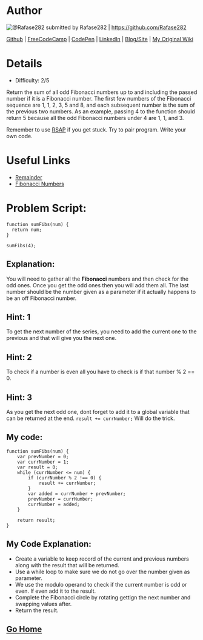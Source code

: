 # Author

![@Rafase282](https://avatars0.githubusercontent.com/Rafase282?&s=128) submitted by Rafase282 | https://github.com/Rafase282

[Github](https://github.com/Rafase282) |
[FreeCodeCamp](http://www.freecodecamp.com/rafase282) | 
[CodePen](http://codepen.io/Rafase282/) |
[LinkedIn](https://www.linkedin.com/in/rafase282) |
[Blog/Site](https://rafase282.wordpress.com/) |
[My Original Wiki](http://rafase282.github.io/My-FreeCodeCamp-Code/)

# Details

* Difficulty: 2/5

Return the sum of all odd Fibonacci numbers up to and including the passed number if it is a Fibonacci number.
The first few numbers of the Fibonacci sequence are 1, 1, 2, 3, 5 and 8, and each subsequent number is the sum of the previous two numbers.
As an example, passing 4 to the function should return 5 because all the odd Fibonacci numbers under
4 are 1, 1, and 3.

Remember to use [RSAP](http://www.freecodecamp.com/field-guide/how-do-i-get-help-when-I-get-stuck) if you get stuck. Try to pair program. Write your own code.

# Useful Links

* [Remainder](https://developer.mozilla.org/en-US/docs/Web/JavaScript/Reference/Operators/Arithmetic_Operators#Remainder_(.25))
* [Fibonacci Numbers](https://en.wikipedia.org/wiki/Fibonacci_number)

# Problem Script:
```
function sumFibs(num) {
  return num;
}

sumFibs(4);
```

## Explanation:

You will need to gather all the **Fibonacci** numbers and then check for the odd ones. Once you get the odd ones then you will add them all. The last number should be the number given as a parameter if it actually happens to be an off Fibonacci number.

## Hint: 1
To get the next number of the series, you need to add the current one to the previous and that will give you the next one.

## Hint: 2
To check if a number is even all you have to check is if that number % 2 == 0.

## Hint: 3
As you get the next odd one, dont forget to add it to a global variable that can be returned at the end. ```result += currNumber;``` Will do the trick.

## My code:

```
function sumFibs(num) {
    var prevNumber = 0;
    var currNumber = 1;
    var result = 0;
    while (currNumber <= num) {
        if (currNumber % 2 !== 0) {
            result += currNumber;
        }
        var added = currNumber + prevNumber;
        prevNumber = currNumber;
        currNumber = added;
    }
    
    return result;
}
```

## My Code Explanation:

* Create a variable to keep record of the current and previous numbers along with the result that will be returned.
* Use a while loop to make sure we do not go over the number given as parameter.
* We use the modulo operand to check if the current number is odd or even. If even add it to the result.
* Complete the Fibonacci circle by rotating gettign the next number and swapping values after.
* Return the result.

## [Go Home](https://github.com/Rafase282/My-FreeCodeCamp-Code/wiki)